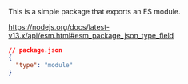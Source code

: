 This is a simple package that exports an ES module.

https://nodejs.org/docs/latest-v13.x/api/esm.html#esm_package_json_type_field

```json
// package.json
{
  "type": "module"
}
```
